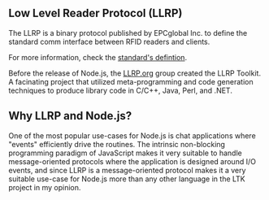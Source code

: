 ## Low Level Reader Protocol (LLRP)
The LLRP is a binary protocol published by EPCglobal Inc. to define the standard comm interface between RFID readers and clients.

For more information, check the [standard's defintion](https://www.gs1.org/sites/default/files/docs/epc/llrp_1_1-standard-20101013.pdf).

Before the release of Node.js, the [LLRP.org](http://llrp.org) group created the LLRP Toolkit. A facinating project that utilized meta-programming and code generation techniques to produce library code in C/C++, Java, Perl, and .NET.

## Why LLRP and Node.js?
One of the most popular use-cases for Node.js is chat applications where "events" efficiently drive the routines. The intrinsic non-blocking programming paradigm of JavaScript makes it very suitable to handle message-oriented protocols where the application is designed around I/O events, and since LLRP is a message-oriented protocol makes it a very suitable use-case for Node.js more than any other language in the LTK project in my opinion.

